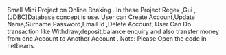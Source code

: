 Small Mini Project on Online Bnaking .
In these Project Regex ,Gui ,(JDBC)Database concept is use.
User can Create Account,Update Name,Surname,Password,Email Id ,Delete Account, 
User Can Do transaction like Withdraw,deposit,balance enquiry and also transfer money from one Account to Another Account .
Note: Please Open the code in netbeans.

